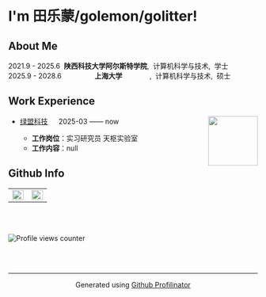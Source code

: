 # I'm 田乐蒙/golemon/golitter!  
  
## About Me
2021.9 - 2025.6 &nbsp;**陕西科技大学阿尔斯特学院**, &nbsp;计算机科学与技术, &nbsp;学士 </br>
2025.9 - 2028.6 &nbsp;&nbsp;&nbsp;&nbsp;&nbsp;&nbsp;&nbsp;&nbsp;&nbsp;&nbsp;&nbsp;&nbsp;&nbsp;&nbsp;&nbsp;&nbsp;**上海大学**&nbsp;&nbsp;&nbsp;&nbsp;&nbsp;&nbsp;&nbsp;&nbsp;&nbsp;&nbsp;&nbsp;&nbsp;&nbsp;&nbsp;, &nbsp;计算机科学与技术, &nbsp;硕士 

## Work Experience
<img align="right" width="100" src="https://nsfocusglobal.com/wp-content/themes/nsfocus/assets/images/logo-ns.png" />

- [绿盟科技](https://www.nsfocus.com.cn/index.html) &emsp; 2025-03 —— now
  
  - **工作岗位**：实习研究员 天枢实验室
  - **工作内容**：null
## Github Info  
<table><tr><td valign="top" width="50%">

<img src="https://github-readme-stats.vercel.app/api?username=golitter&show_icons=true&count_private=true&hide_border=true" align="left" style="width: 100%" />

</td><td valign="top" width="50%">

<img src="https://github-readme-stats.vercel.app/api/top-langs/?username=golitter&hide_border=true&layout=compact" align="left" style="width: 100%" />

</td></tr></table>  

<br/>  

  

<br/>  

![Profile views counter](https://komarev.com/ghpvc/?username=golitter&&style=flat-square)  
  

<br/>  


<br />

----
<div align="center">Generated using <a href="https://profilinator.rishav.dev/" target="_blank">Github Profilinator</a></div>
